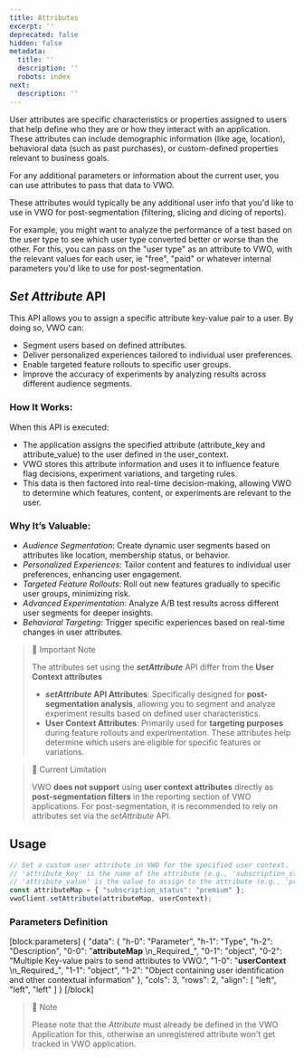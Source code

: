 ```yaml
---
title: Attributes
excerpt: ''
deprecated: false
hidden: false
metadata:
  title: ''
  description: ''
  robots: index
next:
  description: ''
---
```

User attributes are specific characteristics or properties assigned to users that help define who they are or how they interact with an application. These attributes can include demographic information (like age, location), behavioral data (such as past purchases), or custom-defined properties relevant to business goals.

For any additional parameters or information about the current user, you can use attributes to pass that data to VWO.

These attributes would typically be any additional user info that you'd like to use in VWO for post-segmentation (filtering, slicing and dicing of reports). 

For example, you might want to analyze the performance of a test based on the user type to see which user type converted better or worse than the other. For this, you can pass on the "user type" as an attribute to VWO, with the relevant values for each user, ie "free", "paid" or whatever internal parameters you'd like to use for post-segmentation.

## _Set Attribute_ API

This API allows you to assign a specific attribute key-value pair to a user. By doing so, VWO can:

- Segment users based on defined attributes.
- Deliver personalized experiences tailored to individual user preferences.
- Enable targeted feature rollouts to specific user groups.
- Improve the accuracy of experiments by analyzing results across different audience segments.

### How It Works:

When this API is executed:

- The application assigns the specified attribute (attribute_key and attribute_value) to the user defined in the user_context.
- VWO stores this attribute information and uses it to influence feature flag decisions, experiment variations, and targeting rules.
- This data is then factored into real-time decision-making, allowing VWO to determine which features, content, or experiments are relevant to the user.

### Why It’s Valuable:

- _Audience Segmentation_: Create dynamic user segments based on attributes like location, membership status, or behavior.
- _Personalized Experiences_: Tailor content and features to individual user preferences, enhancing user engagement.
- _Targeted Feature Rollouts_: Roll out new features gradually to specific user groups, minimizing risk.
- _Advanced Experimentation_: Analyze A/B test results across different user segments for deeper insights.
- _Behavioral Targeting_: Trigger specific experiences based on real-time changes in user attributes.

> 📘 Important Note
> 
> The attributes set using the **_setAttribute_** API differ from the **User Context attributes**
> 
> - **_setAttribute_ API Attributes**: Specifically designed for **post-segmentation analysis**, allowing you to segment and analyze experiment results based on defined user characteristics.
> - **User Context Attributes**: Primarily used for **targeting purposes** during feature rollouts and experimentation. These attributes help determine which users are eligible for specific features or variations.

> 🚧 Current Limitation
> 
> VWO **does not support** using **user context attributes** directly as **post-segmentation filters** in the reporting section of VWO applications. For post-segmentation, it is recommended to rely on attributes set via the _setAttribute_ API.

## Usage

```javascript
// Set a custom user attribute in VWO for the specified user context.
// 'attribute_key' is the name of the attribute (e.g., 'subscription_status').
// 'attribute_value' is the value to assign to the attribute (e.g., 'premium').  
const attributeMap = { "subscription_status": "premium" };
vwoClient.setAttribute(attributeMap, userContext);
```

### Parameters Definition

[block:parameters]
{
  "data": {
    "h-0": "Parameter",
    "h-1": "Type",
    "h-2": "Description",
    "0-0": "**attributeMap**  \n_Required_",
    "0-1": "object",
    "0-2": "Multiple Key-value pairs to send attributes to VWO.",
    "1-0": "**userContext**  \n_Required_",
    "1-1": "object",
    "1-2": "Object containing user identification and other contextual information"
  },
  "cols": 3,
  "rows": 2,
  "align": [
    "left",
    "left",
    "left"
  ]
}
[/block]


> 🚧 Note
> 
> Please note that the _Attribute_ must already be defined in the VWO Application for this, otherwise an unregistered attribute won't get tracked in VWO application.